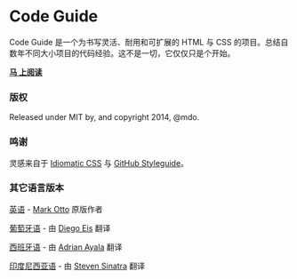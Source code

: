 # Code Guide

Code Guide 是一个为书写灵活、耐用和可扩展的 HTML 与 CSS 的项目。总结自数年不同大小项目的代码经验。这不是一切，它仅仅只是个开始。


**[马 上阅读](http://millylee.github.io/code-guide)**

### 版权

Released under MIT by, and copyright 2014, @mdo.

### 鸣谢

灵感来自于 [Idiomatic CSS](https://github.com/necolas/idiomatic-css) 与 [GitHub Styleguide](http://github.com/styleguide)。

### 其它语言版本

[英语](http://mdo.github.io/code-guide/) - [Mark Otto](http://markdotto.com/) 原版作者

[葡萄牙语](http://diegoeis.github.io/code-guide/) - 由 [Diego Eis](http://tableless.com.br/) 翻译

[西班牙语](http://adrianayala.mx/code-guide/es/) - 由 [Adrian Ayala](http://adrianayala.mx/) 翻译 

[印度尼西亚语](http://diagramatics.github.io/code-guide-id) - 由 [Steven Sinatra](http://diagramatics.me) 翻译 
